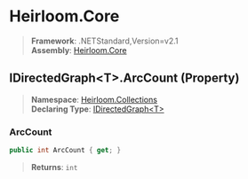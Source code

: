 # Heirloom.Core

> **Framework**: .NETStandard,Version=v2.1  
> **Assembly**: [Heirloom.Core][0]

## IDirectedGraph\<T>.ArcCount (Property)

> **Namespace**: [Heirloom.Collections][0]  
> **Declaring Type**: [IDirectedGraph\<T>][1]

### ArcCount

```cs
public int ArcCount { get; }
```

> **Returns**: `int`

[0]: ../../../Heirloom.Core.md
[1]: ../IDirectedGraph[T].md
